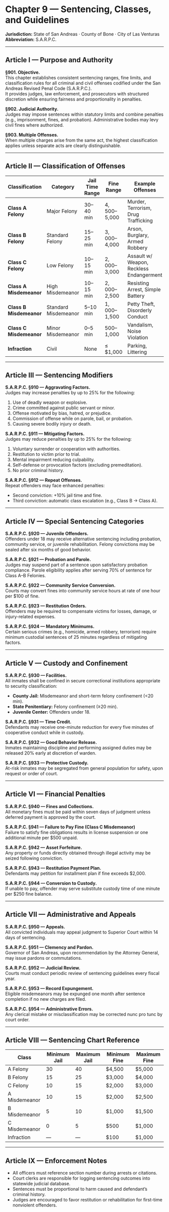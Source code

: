 # Chapter 9 — Sentencing, Classes, and Guidelines
**Jurisdiction:** State of San Andreas · County of Bone · City of Las Venturas  
**Abbreviation:** S.A.R.P.C.  

---

## Article I — Purpose and Authority

**§901. Objective.**  
This chapter establishes consistent sentencing ranges, fine limits, and classification rules for all criminal and civil offenses codified under the San Andreas Revised Penal Code (S.A.R.P.C.).  
It provides judges, law enforcement, and prosecutors with structured discretion while ensuring fairness and proportionality in penalties.

**§902. Judicial Authority.**  
Judges may impose sentences within statutory limits and combine penalties (e.g., imprisonment, fines, and probation). Administrative bodies may levy civil fines where authorized.

**§903. Multiple Offenses.**  
When multiple charges arise from the same act, the highest classification applies unless separate acts are clearly distinguishable.

---

## Article II — Classification of Offenses

| Classification | Category | Jail Time Range | Fine Range | Example Offenses |
|----------------|-----------|----------------|-------------|------------------|
| **Class A Felony** | Major Felony | 30–40 min | $4,500–$5,000 | Murder, Terrorism, Drug Trafficking |
| **Class B Felony** | Standard Felony | 15–25 min | $3,000–$4,000 | Arson, Burglary, Armed Robbery |
| **Class C Felony** | Low Felony | 10–15 min | $2,000–$3,000 | Assault w/ Weapon, Reckless Endangerment |
| **Class A Misdemeanor** | High Misdemeanor | 10–15 min | $2,000–$2,500 | Resisting Arrest, Simple Battery |
| **Class B Misdemeanor** | Standard Misdemeanor | 5–10 min | $1,000–$1,500 | Petty Theft, Disorderly Conduct |
| **Class C Misdemeanor** | Minor Misdemeanor | 0–5 min | $500–$1,000 | Vandalism, Noise Violation |
| **Infraction** | Civil | None | ≤ $1,000 | Parking, Littering |

---

## Article III — Sentencing Modifiers

**S.A.R.P.C. §910 — Aggravating Factors.**  
Judges may increase penalties by up to 25% for the following:  
1. Use of deadly weapon or explosive.  
2. Crime committed against public servant or minor.  
3. Offense motivated by bias, hatred, or prejudice.  
4. Commission of offense while on parole, bail, or probation.  
5. Causing severe bodily injury or death.  

**S.A.R.P.C. §911 — Mitigating Factors.**  
Judges may reduce penalties by up to 25% for the following:  
1. Voluntary surrender or cooperation with authorities.  
2. Restitution to victim prior to trial.  
3. Mental impairment reducing culpability.  
4. Self-defense or provocation factors (excluding premeditation).  
5. No prior criminal history.

**S.A.R.P.C. §912 — Repeat Offenses.**  
Repeat offenders may face enhanced penalties:  
- Second conviction: +10% jail time and fine.  
- Third conviction: automatic class escalation (e.g., Class B → Class A).  

---

## Article IV — Special Sentencing Categories

**S.A.R.P.C. §920 — Juvenile Offenders.**  
Offenders under 18 may receive alternative sentencing including probation, community service, or juvenile rehabilitation. Felony convictions may be sealed after six months of good behavior.

**S.A.R.P.C. §921 — Probation and Parole.**  
Judges may suspend part of a sentence upon satisfactory probation compliance. Parole eligibility applies after serving 70% of sentence for Class A–B Felonies.

**S.A.R.P.C. §922 — Community Service Conversion.**  
Courts may convert fines into community service hours at rate of one hour per $100 of fine.

**S.A.R.P.C. §923 — Restitution Orders.**  
Offenders may be required to compensate victims for losses, damage, or injury-related expenses.

**S.A.R.P.C. §924 — Mandatory Minimums.**  
Certain serious crimes (e.g., homicide, armed robbery, terrorism) require minimum custodial sentences of 25 minutes regardless of mitigating factors.

---

## Article V — Custody and Confinement

**S.A.R.P.C. §930 — Facilities.**  
All inmates shall be confined in secure correctional institutions appropriate to security classification:  
- **County Jail:** Misdemeanor and short-term felony confinement (<20 min).  
- **State Penitentiary:** Felony confinement (≥20 min).  
- **Juvenile Center:** Offenders under 18.

**S.A.R.P.C. §931 — Time Credit.**  
Defendants may receive one-minute reduction for every five minutes of cooperative conduct while in custody.

**S.A.R.P.C. §932 — Good Behavior Release.**  
Inmates maintaining discipline and performing assigned duties may be released 20% early at discretion of warden.

**S.A.R.P.C. §933 — Protective Custody.**  
At-risk inmates may be segregated from general population for safety, upon request or order of court.

---

## Article VI — Financial Penalties

**S.A.R.P.C. §940 — Fines and Collections.**  
All monetary fines must be paid within seven days of judgment unless deferred payment is approved by the court.

**S.A.R.P.C. §941 — Failure to Pay Fine (Class C Misdemeanor)**  
Failure to satisfy fine obligations results in license suspension or one additional minute per $500 unpaid.

**S.A.R.P.C. §942 — Asset Forfeiture.**  
Any property or funds directly obtained through illegal activity may be seized following conviction.

**S.A.R.P.C. §943 — Restitution Payment Plan.**  
Defendants may petition for installment plan if fine exceeds $2,000.

**S.A.R.P.C. §944 — Conversion to Custody.**  
If unable to pay, offender may serve substitute custody time of one minute per $250 fine balance.

---

## Article VII — Administrative and Appeals

**S.A.R.P.C. §950 — Appeals.**  
All convicted individuals may appeal judgment to Superior Court within 14 days of sentencing.

**S.A.R.P.C. §951 — Clemency and Pardon.**  
Governor of San Andreas, upon recommendation by the Attorney General, may issue pardons or commutations.

**S.A.R.P.C. §952 — Judicial Review.**  
Courts must conduct periodic review of sentencing guidelines every fiscal year.

**S.A.R.P.C. §953 — Record Expungement.**  
Eligible misdemeanors may be expunged one month after sentence completion if no new charges are filed.

**S.A.R.P.C. §954 — Administrative Errors.**  
Any clerical mistake or misclassification may be corrected nunc pro tunc by court order.

---

## Article VIII — Sentencing Chart Reference

| Class | Minimum Jail | Maximum Jail | Minimum Fine | Maximum Fine |
|--------|---------------|---------------|---------------|---------------|
| A Felony | 30 | 40 | $4,500 | $5,000 |
| B Felony | 15 | 25 | $3,000 | $4,000 |
| C Felony | 10 | 15 | $2,000 | $3,000 |
| A Misdemeanor | 10 | 15 | $2,000 | $2,500 |
| B Misdemeanor | 5 | 10 | $1,000 | $1,500 |
| C Misdemeanor | 0 | 5 | $500 | $1,000 |
| Infraction | — | — | $100 | $1,000 |

---

## Article IX — Enforcement Notes

- All officers must reference section number during arrests or citations.  
- Court clerks are responsible for logging sentencing outcomes into statewide judicial database.  
- Sentences must be proportional to harm caused and defendant’s criminal history.  
- Judges are encouraged to favor restitution or rehabilitation for first-time nonviolent offenders.